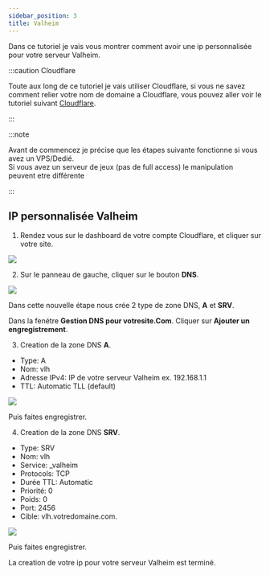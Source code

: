 ```yaml
---
sidebar_position: 3
title: Valheim
---
```


Dans ce tutoriel je vais vous montrer comment avoir une ip personnalisée pour votre serveur Valheim.

:::caution Cloudflare

Toute aux long de ce tutoriel je vais utiliser Cloudflare, si vous ne savez comment relier votre nom de domaine a Cloudflare, vous pouvez aller voir le tutoriel suivant <a href="../../Nom-de-domaine/cloudflare" target="_blank">Cloudflare</a>.

:::

:::note

Avant de commencez je précise que les étapes suivante fonctionne si vous avez un VPS/Dedié.<br/>
Si vous avez un serveur de jeux (pas de full access) le manipulation peuvent etre différente

:::


## IP personnalisée Valheim

1. Rendez vous sur le dashboard de votre compte Cloudflare, et cliquer sur votre site.

![](https://media.tutorapide.xyz/ihhkqqfqpa16.png)

2. Sur le panneau de gauche, cliquer sur le bouton **DNS**.

![](https://media.tutorapide.xyz/fl3fgbg6wn6o.png)

Dans cette nouvelle étape nous crée 2 type de zone DNS, **A** et **SRV**.

Dans la fenétre **Gestion DNS pour votresite.Com**. Cliquer sur **Ajouter un engregistrement**.

3. Creation de la zone DNS **A**.

  - Type: A
  - Nom: vlh
  - Adresse IPv4: IP de votre serveur Valheim ex. 192.168.1.1
  - TTL: Automatic TLL (default)

![](https://media.tutorapide.xyz/h3366rsaz8rr.png)

Puis faites engregistrer.

4. Creation de la zone DNS **SRV**.

  - Type: SRV
  - Nom: vlh
  - Service: _valheim
  - Protocols: TCP
  - Durée TTL: Automatic
  - Priorité: 0
  - Poids: 0
  - Port: 2456
  - Cible: vlh.votredomaine.com.

  ![](https://media.tutorapide.xyz/fb6mpljxgz6p.png)

  Puis faites engregistrer.

  La creation de votre ip pour votre serveur Valheim est terminé.